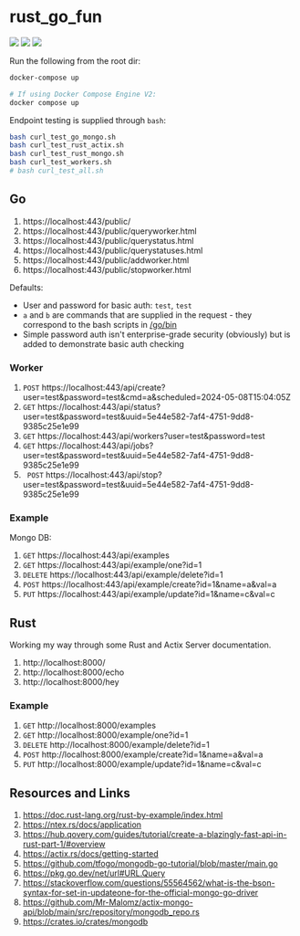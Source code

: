 # rust_go_fun

[![](https://img.shields.io/badge/Go-1.22.2-blue.svg)](https://golang.org/pkg/)
[![](https://img.shields.io/badge/Rust-2021-brown.svg)](https://doc.rust-lang.org/cargo/reference/manifest.html)
[![](https://img.shields.io/badge/Mongo-db-green.svg)](https://www.mongodb.com/)

Run the following from the root dir:

```bash
docker-compose up

# If using Docker Compose Engine V2:
docker compose up
```

Endpoint testing is supplied through `bash`:

```bash
bash curl_test_go_mongo.sh
bash curl_test_rust_actix.sh
bash curl_test_rust_mongo.sh
bash curl_test_workers.sh
# bash curl_test_all.sh
```

## Go

1. https://localhost:443/public/
1. https://localhost:443/public/queryworker.html
1. https://localhost:443/public/querystatus.html
1. https://localhost:443/public/querystatuses.html
1. https://localhost:443/public/addworker.html
1. https://localhost:443/public/stopworker.html

Defaults:

* User and password for basic auth: `test`, `test`
* `a` and `b` are commands that are supplied in the request - they correspond to the bash scripts in [/go/bin](/go/bin)
* Simple password auth isn't enterprise-grade security (obviously) but is added to demonstrate basic auth checking

### Worker

1. `POST` https://localhost:443/api/create?user=test&password=test&cmd=a&scheduled=2024-05-08T15:04:05Z
1. `GET` https://localhost:443/api/status?user=test&password=test&uuid=5e44e582-7af4-4751-9dd8-9385c25e1e99
1. `GET` https://localhost:443/api/workers?user=test&password=test
1. `GET` https://localhost:443/api/jobs?user=test&password=test&uuid=5e44e582-7af4-4751-9dd8-9385c25e1e99
1. ` POST` https://localhost:443/api/stop?user=test&password=test&uuid=5e44e582-7af4-4751-9dd8-9385c25e1e99

### Example

Mongo DB:

1. `GET` https://localhost:443/api/examples
1. `GET` https://localhost:443/api/example/one?id=1
1. `DELETE` https://localhost:443/api/example/delete?id=1
1. `POST` https://localhost:443/api/example/create?id=1&name=a&val=a
1. `PUT` https://localhost:443/api/example/update?id=1&name=c&val=c

## Rust

Working my way through some Rust and Actix Server documentation.

1. http://localhost:8000/
1. http://localhost:8000/echo
1. http://localhost:8000/hey

### Example

1. `GET` http://localhost:8000/examples
1. `GET` http://localhost:8000/example/one?id=1
1. `DELETE` http://localhost:8000/example/delete?id=1
1. `POST` http://localhost:8000/example/create?id=1&name=a&val=a
1. `PUT` http://localhost:8000/example/update?id=1&name=c&val=c

## Resources and Links

1. https://doc.rust-lang.org/rust-by-example/index.html
2. https://ntex.rs/docs/application
3. https://hub.qovery.com/guides/tutorial/create-a-blazingly-fast-api-in-rust-part-1/#overview
4. https://actix.rs/docs/getting-started
5. https://github.com/tfogo/mongodb-go-tutorial/blob/master/main.go
6. https://pkg.go.dev/net/url#URL.Query
7. https://stackoverflow.com/questions/55564562/what-is-the-bson-syntax-for-set-in-updateone-for-the-official-mongo-go-driver
8. https://github.com/Mr-Malomz/actix-mongo-api/blob/main/src/repository/mongodb_repo.rs
9. https://crates.io/crates/mongodb
